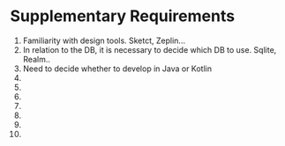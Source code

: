# Supplementary Requirements

1. Familiarity with design tools. Sketct, Zeplin...
2. In relation to the DB, it is necessary to decide which DB to use. Sqlite, Realm..
3. Need to decide whether to develop in Java or Kotlin
4.
5.
6.
7.
8.
9.
10.
